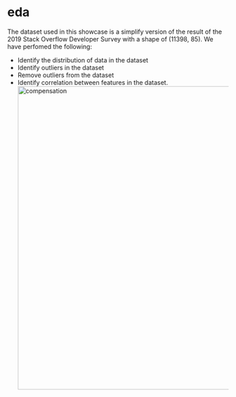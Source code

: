 # eda

The dataset used in this showcase is a simplify version of the result of the 2019 Stack Overflow Developer Survey with a shape of (11398, 85).
We have perfomed the following:
  - Identify the distribution of data in the dataset
  - Identify outliers in the dataset
  - Remove outliers from the dataset
  - Identify correlation between features in the dataset.​
    <img width="692" alt="compensation" src="https://github.com/user-attachments/assets/7853a4cd-9639-4392-8e75-679273d888c9">
